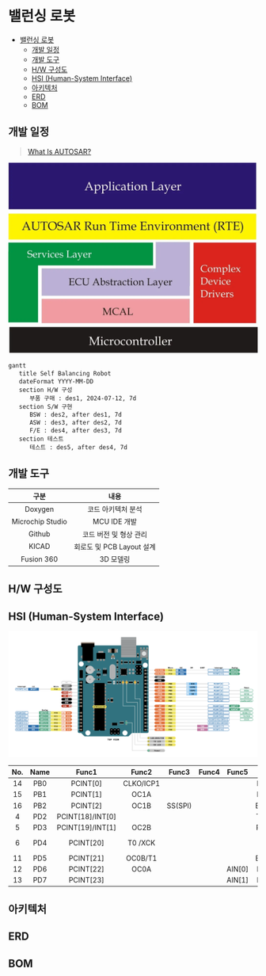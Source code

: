 # 밸런싱 로봇

- [밸런싱 로봇](#밸런싱-로봇)
    - [개발 일정](#개발-일정)
    - [개발 도구](#개발-도구)
    - [H/W 구성도](#hw-구성도)
    - [HSI (Human-System Interface)](#hsi-human-system-interface)
    - [아키텍처](#아키텍처)
    - [ERD](#erd)
    - [BOM](#bom)

## 개발 일정

> [What Is AUTOSAR?](https://autosartutorials.com/what-is-autosar/)


![autosar](images/autosar_simple.webp)

```mermaid
gantt
   title Self Balancing Robot
   dateFormat YYYY-MM-DD
   section H/W 구성
      부품 구매 : des1, 2024-07-12, 7d
   section S/W 구현
      BSW : des2, after des1, 7d
      ASW : des3, after des2, 7d
      F/E : des4, after des3, 7d
   section 테스트
      테스트 : des5, after des4, 7d
```

## 개발 도구

|        구분        |         내용          |
|:----------------:|:-------------------:|
|     Doxygen      |     코드 아키텍처 분석      |
| Microchip Studio |     MCU IDE 개발      |
|      Github      |    코드 버전 및 형상 관리    |
|      KICAD       | 회로도 및 PCB Layout 설계 |
|    Fusion 360    |       3D 모델링        |

## H/W 구성도

## HSI (Human-System Interface)

![uno_r3](../uno_r3/A000066-full-pinout.png)

| No. | Name |      Func1       |   Func2   |  Func3  | Func4 | Func5  |     Used      |
|:---:|:----:|:----------------:|:---------:|:-------:|:-----:|:------:|:-------------:|
| 14  | PB0  |     PCINT[0]     | CLKO/ICP1 |         |       |        |    IN2(DC)    |
| 15  | PB1  |     PCINT[1]     |   OC1A    |         |       |        |    IN1(DC)    |
| 16  | PB2  |     PCINT[2]     |   OC1B    | SS(SPI) |       |        |    ENA(DC)    |
|  4  | PD2  | PCINT[18]/INT[0] |           |         |       |        |    TXD(BT)    |
|  5  | PD3  | PCINT[19]/INT[1] |   OC2B    |         |       |        |    RXD(BT)    |
|  6  | PD4  |    PCINT[20]     |  T0 /XCK  |         |       |        | KEY<br>EN(BT) |
| 11  | PD5  |    PCINT[21]     |  OC0B/T1  |         |       |        |    ENB(DC)    |
| 12  | PD6  |    PCINT[22]     |   OC0A    |         |       | AIN[0] |    IN4(DC)    |
| 13  | PD7  |    PCINT[23]     |           |         |       | AIN[1] |    IN3(DC)    |

## 아키텍처

## ERD

## BOM